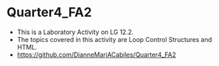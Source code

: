 # Quarter4_FA2
- This is a Laboratory Activity on LG 12.2.
- The topics covered in this activity are Loop Control Structures and HTML.
- https://github.com/DianneMarjACabiles/Quarter4_FA2
